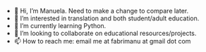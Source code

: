 - 👋 Hi, I’m Manuela. Need to make a change to compare later.
- 👀 I’m interested in translation and both student/adult education.
- 🌱 I’m currently learning Python.
- 💞️ I’m looking to collaborate on educational resources/projects.
- 📫 How to reach me: email me at fabrimanu at gmail dot com

<!---
ManuVas/ManuVas is a ✨ special ✨ repository because its `README.md` (this file) appears on your GitHub profile.
You can click the Preview link to take a look at your changes.
--->
